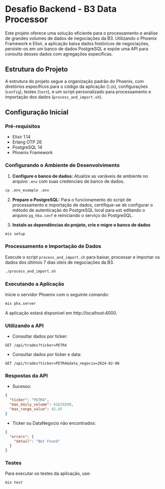 # Desafio Backend - B3 Data Processor

Este projeto oferece uma solução eficiente para o processamento e análise de grandes volumes de dados de negociações da B3. Utilizando o Phoenix Framework e Elixir, a aplicação baixa dados históricos de negociações, persiste-os em um banco de dados PostgreSQL e expõe uma API para consulta desses dados com agregações específicas.

## Estrutura do Projeto

A estrutura do projeto segue a organização padrão do Phoenix, com diretórios específicos para o código da aplicação (`lib`), configurações (`config`), testes (`test`), e um script personalizado para processamento e importação dos dados (`process_and_import.sh`).

## Configuração Inicial

### Pré-requisitos

- Elixir 1.14
- Erlang OTP 26
- PostgreSQL 14
- Phoenix Framework

### Configurando o Ambiente de Desenvolvimento

1. **Configure o banco de dados:** Atualize as variáveis de ambiente no arquivo `.env` com suas credenciais de banco de dados.

```bash
cp .env_example .env
```

2. **Prepare o PostgreSQL:** Para o funcionamento do script de processamento e importação de dados, certifique-se de configurar o método de autenticação do PostgreSQL local para `md5` editando o arquivo `pg_hba.conf` e reiniciando o serviço do PostgreSQL.

3. **Instale as dependências do projeto, crie e migre o banco de dados**

```bash
mix setup
```

### Processamento e Importação de Dados

Execute o script `process_and_import.sh` para baixar, processar e importar os dados dos últimos 7 dias úteis de negociações da B3.

```bash
./process_and_import.sh
```

### Executando a Aplicação

Inicie o servidor Phoenix com o seguinte comando:

```bash
mix phx.server
```

A aplicação estará disponível em http://localhost:4000.

### Utilizando a API

- Consultar dados por ticker:

```
GET /api/trades?ticker=PETR4
```

- Consultar dados por ticker e data:

```
GET /api/trades?ticker=PETR4&data_negocio=2024-02-08
```

### Respostas da API

- Sucesso:

```json
{
  "ticker": "PETR4",
  "max_daily_volume": 61629200,
  "max_range_value": 42.45
}
```

- Ticker ou DataNegocio não encontrados:

```json
{
  "errors": {
    "detail": "Not Found"
  }
}
```

### Testes

Para executar os testes da aplicação, use:

```bash
mix test
```
